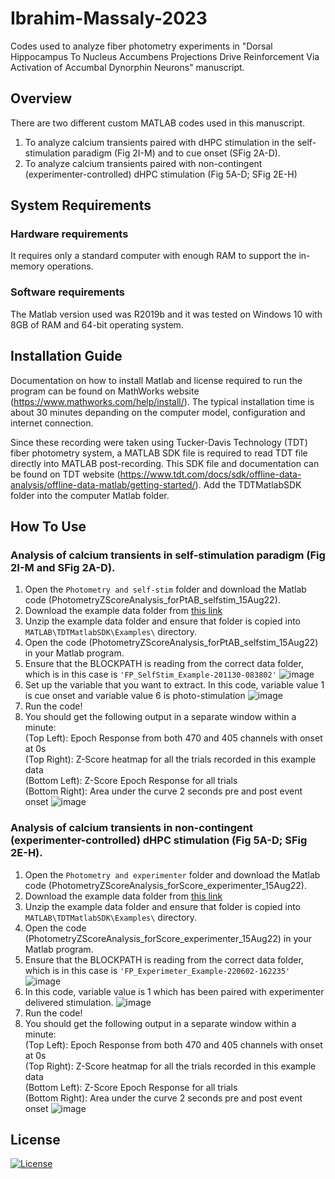 # Ibrahim-Massaly-2023
Codes used to analyze fiber photometry experiments in "Dorsal Hippocampus To Nucleus Accumbens Projections Drive Reinforcement Via Activation of Accumbal Dynorphin Neurons" manuscript.

## Overview
There are two different custom MATLAB codes used in this manuscript. 
1) To analyze calcium transients paired with dHPC stimulation in the self-stimulation paradigm (Fig 2I-M) and to cue onset (SFig 2A-D).
2) To analyze calcium transients paired with non-contingent (experimenter-controlled) dHPC stimulation (Fig 5A-D; SFig 2E-H)

## System Requirements
### Hardware requirements
It requires only a standard computer with enough RAM to support the in-memory operations.
### Software requirements
The Matlab version used was R2019b and it was tested on Windows 10 with 8GB of RAM and 64-bit operating system.

## Installation Guide
Documentation on how to install Matlab and license required to run the program can be found on MathWorks website (https://www.mathworks.com/help/install/). The typical installation time is about 30 minutes depanding on the computer model, configuration and internet connection.

Since these recording were taken using Tucker-Davis Technology (TDT) fiber photometry system, a MATLAB SDK file is required to read TDT file directly into MATLAB post-recording. This SDK file and documentation can be found on TDT website (https://www.tdt.com/docs/sdk/offline-data-analysis/offline-data-matlab/getting-started/). Add the TDTMatlabSDK folder into the computer Matlab folder.

## How To Use
### Analysis of calcium transients in self-stimulation paradigm (Fig 2I-M and SFig 2A-D).
1) Open the `Photometry and self-stim` folder and download the Matlab code (PhotometryZScoreAnalysis_forPtAB_selfstim_15Aug22).
2) Download the example data folder from [this link](https://wustl.box.com/s/jnqzgpxcr0bk0np4x3y8txr1j2n38jj1)
3) Unzip the example data folder and ensure that folder is copied into `MATLAB\TDTMatlabSDK\Examples\` directory.
4) Open the code (PhotometryZScoreAnalysis_forPtAB_selfstim_15Aug22) in your Matlab program.
5) Ensure that the BLOCKPATH is reading from the correct data folder, which is in this case is `'FP_SelfStim_Example-201130-083802'`
![image](https://user-images.githubusercontent.com/60552089/184723906-000f999b-bf3f-462b-b38c-363d912677db.png)
6) Set up the variable that you want to extract. In this code, variable value 1 is cue onset and variable value 6 is photo-stimulation
![image](https://user-images.githubusercontent.com/60552089/184724343-c0da6555-ca0c-4fbc-a75f-2c672a46dd9d.png)
7) Run the code!
8) You should get the following output in a separate window within a minute:<br>
  (Top Left): Epoch Response from both 470 and 405 channels with onset at 0s<br>
  (Top Right): Z-Score heatmap for all the trials recorded in this example data<br>
  (Bottom Left): Z-Score Epoch Response for all trials<br>
  (Bottom Right): Area under the curve 2 seconds pre and post event onset
  ![image](https://user-images.githubusercontent.com/60552089/184725087-15238505-1cd9-4a29-a419-587a3303edb5.png)
  
  ### Analysis of calcium transients in non-contingent (experimenter-controlled) dHPC stimulation (Fig 5A-D; SFig 2E-H).
1) Open the `Photometry and experimenter` folder and download the Matlab code (PhotometryZScoreAnalysis_forScore_experimenter_15Aug22).
2) Download the example data folder from [this link](https://wustl.box.com/s/p9x0z8gjos9s4wczwp6sn3ix3t2qrbdf)
3) Unzip the example data folder and ensure that folder is copied into `MATLAB\TDTMatlabSDK\Examples\` directory.
4) Open the code (PhotometryZScoreAnalysis_forScore_experimenter_15Aug22) in your Matlab program.
5) Ensure that the BLOCKPATH is reading from the correct data folder, which is in this case is `'FP_Experimeter_Example-220602-162235'`
![image](https://user-images.githubusercontent.com/60552089/184731992-51935248-16fe-47db-9e8c-917a4bf99cc7.png)
6) In this code, variable value is 1 which has been paired with experimenter delivered stimulation.
![image](https://user-images.githubusercontent.com/60552089/184732278-8c16c8e6-9554-499a-96b2-4b9e184827db.png)
7) Run the code!
8) You should get the following output in a separate window within a minute:<br>
  (Top Left): Epoch Response from both 470 and 405 channels with onset at 0s<br>
  (Top Right): Z-Score heatmap for all the trials recorded in this example data<br>
  (Bottom Left): Z-Score Epoch Response for all trials<br>
  (Bottom Right): Area under the curve 2 seconds pre and post event onset
  ![image](https://user-images.githubusercontent.com/60552089/184732491-3033da72-f0a7-4741-8165-27fef638ffb9.png)
  
  ## License
  [![License](https://img.shields.io/badge/License-Apache_2.0-blue.svg)](https://opensource.org/licenses/Apache-2.0)
